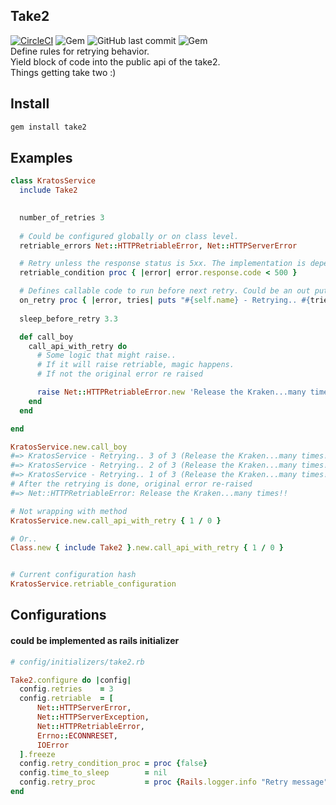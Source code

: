 ## Take2
[![CircleCI](https://circleci.com/gh/restaurant-cheetah/take2/tree/master.svg?style=shield)](https://circleci.com/gh/restaurant-cheetah/take2/tree/master)
![Gem](https://img.shields.io/gem/dt/take2.svg)
![GitHub last commit](https://img.shields.io/github/last-commit/restaurant-cheetah/take2.svg)
![Gem](https://img.shields.io/gem/v/take2.svg)  
Define rules for retrying behavior.  
Yield block of code into the public api of the take2.  
Things getting take two :)

## Install

```ruby
gem install take2
```
## Examples

```ruby
class KratosService
  include Take2

  
  number_of_retries 3
  
  # Could be configured globally or on class level.
  retriable_errors Net::HTTPRetriableError, Net::HTTPServerError

  # Retry unless the response status is 5xx. The implementation is dependent of the http lib in use.
  retriable_condition proc { |error| error.response.code < 500 }

  # Defines callable code to run before next retry. Could be an out put to some logger.
  on_retry proc { |error, tries| puts "#{self.name} - Retrying.. #{tries} of #{self.retriable_configuration[:retries]} (#{error})" }
       
  sleep_before_retry 3.3

  def call_boy
    call_api_with_retry do
      # Some logic that might raise..
      # If it will raise retriable, magic happens.
      # If not the original error re raised

      raise Net::HTTPRetriableError.new 'Release the Kraken...many times!!', nil
    end
  end

end  

KratosService.new.call_boy
#=> KratosService - Retrying.. 3 of 3 (Release the Kraken...many times!!)
#=> KratosService - Retrying.. 2 of 3 (Release the Kraken...many times!!)
#=> KratosService - Retrying.. 1 of 3 (Release the Kraken...many times!!)
# After the retrying is done, original error re-raised  
#=> Net::HTTPRetriableError: Release the Kraken...many times!!

# Not wrapping with method
KratosService.new.call_api_with_retry { 1 / 0 }

# Or..
Class.new { include Take2 }.new.call_api_with_retry { 1 / 0 }


# Current configuration hash
KratosService.retriable_configuration

```

## Configurations
#### could be implemented as rails initializer

```ruby
# config/initializers/take2.rb

Take2.configure do |config|
  config.retries    = 3
  config.retriable  = [
      Net::HTTPServerError,
      Net::HTTPServerException,
      Net::HTTPRetriableError,      
      Errno::ECONNRESET,
      IOError
  ].freeze
  config.retry_condition_proc = proc {false}
  config.time_to_sleep        = nil
  config.retry_proc           = proc {Rails.logger.info "Retry message"}
end
```